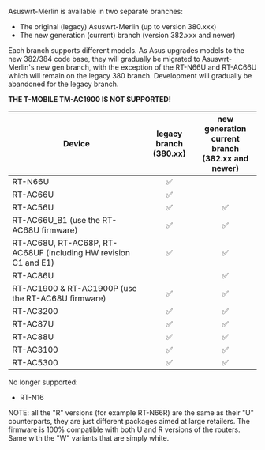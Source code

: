 Asuswrt-Merlin is available in two separate branches:

- The original (legacy) Asuswrt-Merlin (up to version 380.xxx)
- The new generation (current) branch (version 382.xxx and newer)

Each branch supports different models.  As Asus upgrades models to the new 382/384 code base, they will gradually be migrated to Asuswrt-Merlin's new gen branch, with the exception of the RT-N66U and RT-AC66U which will remain on the legacy 380 branch.  Development will gradually be abandoned for the legacy branch.

**THE T-MOBILE TM-AC1900 IS NOT SUPPORTED!**


| Device  | legacy branch<br>(380.xx) | new generation<br>current branch<br>(382.xx and newer) |
| ------------- | :---: | :---: |
| RT-N66U  | :white_check_mark: |  |
| RT-AC66U | :white_check_mark: |  |
| RT-AC56U | :white_check_mark: | :white_check_mark: |
| RT-AC66U_B1 (use the RT-AC68U firmware) | :white_check_mark: | :white_check_mark: |
| RT-AC68U, RT-AC68P, RT-AC68UF (including HW revision C1 and E1) | :white_check_mark: | :white_check_mark: |
| RT-AC86U |   | :white_check_mark: |
| RT-AC1900 & RT-AC1900P (use the RT-AC68U firmware) |  :white_check_mark:  | :white_check_mark: |
| RT-AC3200 |  :white_check_mark:  | :white_check_mark: |
| RT-AC87U |  :white_check_mark:  | :white_check_mark: |
| RT-AC88U |  :white_check_mark:  | :white_check_mark: |
| RT-AC3100 |  :white_check_mark:  | :white_check_mark: |
| RT-AC5300 |  :white_check_mark:  | :white_check_mark: |



No longer supported:
 * RT-N16


NOTE: all the "R" versions (for example RT-N66R) are the same as their "U" counterparts, they are just different packages aimed at large retailers.  The firmware is 100% compatible with both U and R versions of the routers.  Same with the "W" variants that are simply white.
